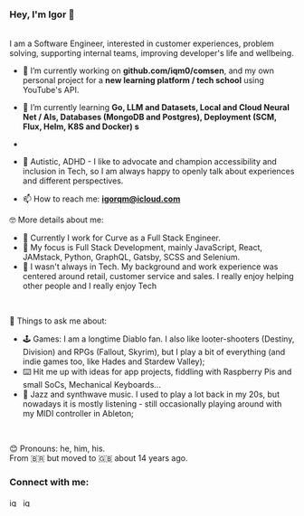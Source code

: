 ### Hey, I'm Igor 👋

<br /> I am a Software Engineer, interested in customer experiences, problem solving, supporting internal teams, improving developer's life and wellbeing.


- 🔭 I’m currently working on **github.com/iqm0/comsen**, and my own personal project for a **new learning platform / tech school** using YouTube's API.

- 🌱 I’m currently learning **Go, LLM and Datasets, Local and Cloud Neural Net / AIs, Databases (MongoDB and Postgres), Deployment (SCM, Flux, Helm, K8S and Docker) s**
- 
- 🧠 Autistic, ADHD - I like to advocate and champion accessibility and inclusion in Tech, so I am always happy to openly talk about experiences and different perspectives.

- 📫 How to reach me: **igorqm@icloud.com**


🤓 More details about me:
- 💼 Currently I work for Curve as a Full Stack Engineer.
- 📖 My focus is Full Stack Development, mainly JavaScript, React, JAMstack, Python, GraphQL, Gatsby, SCSS and Selenium.
- 💪 I wasn't always in Tech. My background and work experience was centered around retail, customer service and sales. I really enjoy helping other people and I really enjoy Tech

<br />

💬 Things to ask me about:
- 🕹 Games: I am a longtime Diablo fan. I also like looter-shooters (Destiny, Division) and RPGs (Fallout, Skyrim), but I play a bit of everything (and indie games too, like Hades and Stardew Valley);
- ⌨️ Hit me up with ideas for app projects, fiddling with Raspberry Pis and small SoCs, Mechanical Keyboards...
- 🎹 Jazz and synthwave music. I used to play a lot back in my 20s, but nowadays it is mostly listening - still occasionally playing around with my MIDI controller in Ableton;

<br />

😊 Pronouns: he, him, his.
<br />
From 🇧🇷 but moved to 🇬🇧 about 14 years ago.

<h3 align="left">Connect with me:</h3>
<p align="left">
<a href="https://twitter.com/iqmoreira" target="blank"><img align="center" src="https://raw.githubusercontent.com/rahuldkjain/github-profile-readme-generator/master/src/images/icons/Social/twitter.svg" alt="iqmoreira" height="15" width="20" /></a>
<a href="https://linkedin.com/in/igorqm" target="blank"><img align="center" src="https://raw.githubusercontent.com/rahuldkjain/github-profile-readme-generator/master/src/images/icons/Social/linked-in-alt.svg" alt="igorqm" height="15" width="20" /></a>
</p>
